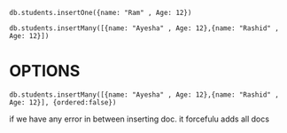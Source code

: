 
```db.students.insertOne({name: "Ram" , Age: 12})```


```db.students.insertMany([{name: "Ayesha" , Age: 12},{name: "Rashid" , Age: 12}])```

# OPTIONS

```db.students.insertMany([{name: "Ayesha" , Age: 12},{name: "Rashid" , Age: 12}], {ordered:false})```

if we have any error in between inserting doc. it forcefulu adds all docs
